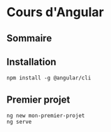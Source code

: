 # Cours d'Angular

## Sommaire

## Installation
```
npm install -g @angular/cli
```

## Premier projet
```
ng new mon-premier-projet
ng serve
```
